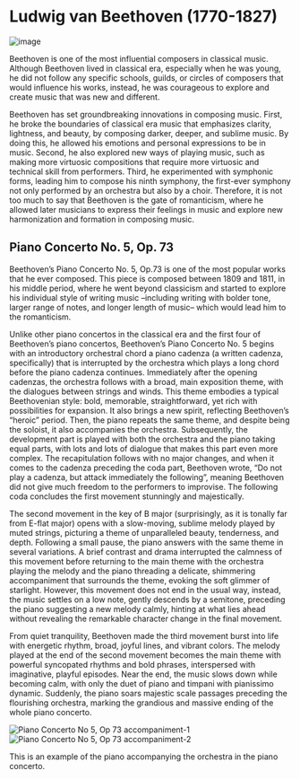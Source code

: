# Ludwig van Beethoven (1770-1827)
![image](https://github.com/user-attachments/assets/65fc2549-fc64-450e-af51-e8633467864a)

Beethoven is one of the most influential composers in classical music. Although Beethoven lived in classical era, especially when he was young, he did not follow any specific schools, guilds, or circles of composers that would influence his works, instead, he was courageous to explore and create music that was new and different.

Beethoven has set groundbreaking innovations in composing music. First, he broke the boundaries of classical era music that emphasizes clarity, lightness, and beauty, by composing darker, deeper, and sublime music. By doing this, he allowed his emotions and personal expressions to be in music. Second, he also explored new ways of playing music, such as making more virtuosic compositions that require more virtuosic and technical skill from performers. Third, he experimented with symphonic forms, leading him to compose his ninth symphony, the first-ever symphony not only performed by an orchestra but also by a choir. Therefore, it is not too much to say that Beethoven is the gate of romanticism, where he allowed later musicians to express their feelings in music and explore new harmonization and formation in composing music.

## Piano Concerto No. 5, Op. 73
Beethoven’s Piano Concerto No. 5, Op.73 is one of the most popular works that he ever composed. This piece is composed between 1809 and 1811, in his middle period, where he went beyond classicism and started to explore his individual style of writing music –including writing with bolder tone, larger range of notes, and longer length of music– which would lead him to the romanticism. 

Unlike other piano concertos in the classical era and the first four of Beethoven’s piano concertos, Beethoven’s Piano Concerto No. 5 begins with an introductory orchestral chord a piano cadenza (a written cadenza, specifically) that is interrupted by the orchestra which plays a long chord before the piano cadenza continues. Immediately after the opening cadenzas, the orchestra follows with a broad, main exposition theme, with the dialogues between strings and winds. This theme embodies a typical Beethovenian style: bold, memorable, straightforward, yet rich with possibilities for expansion. It also brings a new spirit, reflecting Beethoven’s “heroic” period. Then, the piano repeats the same theme, and despite being the soloist, it also accompanies the orchestra. Subsequently, the development part is played with both the orchestra and the piano taking equal parts, with lots and lots of dialogue that makes this part even more complex. The recapitulation follows with no major changes, and when it comes to the cadenza preceding the coda part, Beethoven wrote, “Do not play a cadenza, but attack immediately the following”, meaning Beethoven did not give much freedom to the performers to improvise. The following coda concludes the first movement stunningly and majestically.

The second movement in the key of B major (surprisingly, as it is tonally far from E-flat major) opens with a slow-moving, sublime melody played by muted strings, picturing a theme of unparalleled beauty, tenderness, and depth. Following a small pause, the piano answers with the same theme in several variations. A brief contrast and drama interrupted the calmness of this movement before returning to the main theme with the orchestra playing the melody and the piano threading a delicate, shimmering accompaniment that surrounds the theme, evoking the soft glimmer of starlight. However, this movement does not end in the usual way, instead, the music settles on a low note, gently descends by a semitone, preceding the piano suggesting a new melody calmly, hinting at what lies ahead without revealing the remarkable character change in the final movement.

From quiet tranquility, Beethoven made the third movement burst into life with energetic rhythm, broad, joyful lines, and vibrant colors. The melody played at the end of the second movement becomes the main theme with powerful syncopated rhythms and bold phrases, interspersed with imaginative, playful episodes. Near the end, the music slows down while becoming calm, with only the duet of piano and timpani with pianissimo dynamic. Suddenly, the piano soars majestic scale passages preceding the flourishing orchestra, marking the grandious and massive ending of the whole piano concerto.

![Piano Concerto No  5, Op  73 accompaniment-1](https://github.com/user-attachments/assets/35f00c9e-fabd-4f36-9e5d-a454c4646fe2)
![Piano Concerto No  5, Op  73 accompaniment-2](https://github.com/user-attachments/assets/bd058033-c716-4cfe-a7e1-b3854e3f6a48)

This is an example of the piano accompanying the orchestra in the piano concerto.
